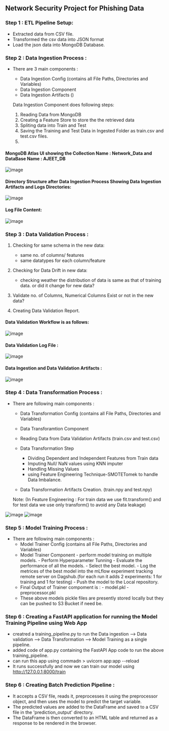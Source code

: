 ## Network Security Project for Phishing Data 

### Step 1 : ETL Pipeline Setup:
- Extracted data from CSV file. 
- Transformed the csv data into JSON format
- Load the json data into MongoDB Database. 

### Step 2 : Data Ingestion Process : 
- There are 3 main components : 
   - Data Ingestion Config (contains all File Paths, Directories and Variables)
   - Data Ingestion Component
   - Data Ingestion Artifacts ()

    Data Ingestion Component does following steps: 
    1. Reading Data from MongoDB
    2. Creating a Feature Store to store the the retrieved data
    3. Spliting data into Train and Test 
    4. Saving the Training and Test Data in Ingested Folder as train.csv and test.csv files.
    5. 
#### MongoDB Atlas UI showing the Collection Name : Network_Data and DataBase Name : AJEET_DB 
![image](https://github.com/user-attachments/assets/9b5c5c64-dde2-4193-9ddc-1e058d8e7ea0)

#### Directory Structure after Data Ingestion Process Showing Data Ingestion Artifacts and Logs Directories:

![image](https://github.com/user-attachments/assets/e9fb3ecc-50da-48bd-824b-12655ea44ce8)

#### Log File Content: 
![image](https://github.com/user-attachments/assets/c82928e0-31df-4e86-b25c-f565107a0517)


### Step 3 : Data Validation Process :

   1. Checking for same schema in the new data:
      - same no. of columns/ features 
      - same datatypes for each column/feature
   2. Checking for Data Drift in new data: 
      - checking weather the distribution of data is same as that of training data. or did it change for new data?
   3. Validate no. of Columns, Numerical Columns Exist or not in the new data?
   
   4. Creating Data Validation Report.
#### Data Validation Workflow is as follows: 
![image](https://github.com/user-attachments/assets/b5ac7e59-0748-4a83-b7fa-1ef68ba5c56c)

#### Data Validation Log File : 
![image](https://github.com/user-attachments/assets/6cd09281-9402-4dc8-b73e-585aac6c9327)

#### Data Ingestion and Data Validation Artifacts : 
![image](https://github.com/user-attachments/assets/21fddb2d-e3bc-44aa-8c99-a34af874ce76)  

### Step 4 : Data Transformation Process :
- There are following main components : 
   - Data Transformation Config (contains all File Paths, Directories and Variables)
   - Data Transforamtion Component
   - Reading Data from Data Validation Artifacts (train.csv and test.csv)
   - Data Transformation Step 
      - Dividing Dependent and Independent Features from Train data
      - Imputing Null/ NaN values using KNN imputer
      - Handling Missing Values 
      - using Feature Engineering Technique-SMOTETomek to handle Data Imbalance. 

   - Data Transformation Artifacts Creation. (train.npy and test.npy)

   Note: (In Feature Engineering : For train data we use fit.transform() and for test data we use only transform() to avoid any Data leakage)

![image](https://github.com/user-attachments/assets/19b2f01b-d4de-4a79-9d2c-92f850ae7154)
![image](https://github.com/user-attachments/assets/d2273a4a-790d-43f8-afd7-a931f11d4508)
      

### Step 5 : Model Training Process :
- There are following main components : 
   - Model Trainer Config (contains all File Paths, Directories and Variables)
   - Model Trainer Component
         - perform model training on multiple models.
         - Perform Hyperparameter Tunning 
         - Evaluate the performance of all the models.
         - Select the best model.
         - Log the metrices of the best model into the mLflow experiment tracking remote server on Dagshub.(for each run it adds 2 experiments:  1 for training and 1 for testing)
         - Push the model to the Local repository.
   - Final Output of Trainer compoment is : 
         - model.pkl
         - preprocessor.pkl
   - These above models pickle files are presently stored locally but they can be pushed to S3 Bucket if need be. 


### Step 6 : Creating a FastAPI application for running the Model Training Pipeline using Web App
   - creatred a training_pipeline.py to run the Data ingestion --> Data validation --> Data Transformation --> Model Training as a single pipeline.
   - added code of app.py containing the FastAPI App code to run the above training_pipeline. 
   - can run this app using commadn > uvicorn app:app --reload
   - It runs successfully and now we can train our model using http://127.0.0.1:8000/train 
   


### Step 6 : Creating Batch Prediction Pipeline : 
   - It accepts a CSV file, reads it, preprocesses it using the preprocessor object, and then uses the model to predict the target variable.
   - The predicted values are added to the DataFrame and saved to a CSV file in the 'prediction_output' directory.
   - The DataFrame is then converted to an HTML table and returned as a response to be rendered in the browser.
   
